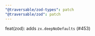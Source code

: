 ```yaml
---
"@traversable/zod-types": patch
"@traversable/zod": patch
---
```


feat(zod): adds `zx.deepNoDefaults` (#453)
